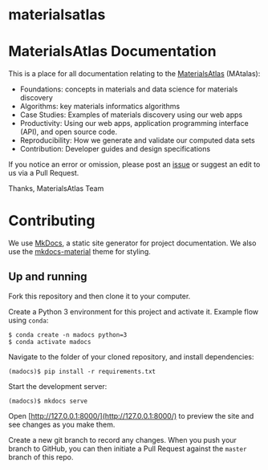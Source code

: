 # materialsatlas

# MaterialsAtlas Documentation

This is a place for all documentation relating to the
[MaterialsAtlas](http://materialsatlas.org) (MAtalas):

- Foundations: concepts in materials and data science for materials discovery
- Algorithms: key materials informatics algorithms
- Case Studies: Examples of materials discovery using our web apps
- Productivity: Using our web apps, application programming interface (API), and open source code.
- Reproducibility: How we generate and validate our computed data sets
- Contribution: Developer guides and design specifications

If you notice an error or omission, please post an [issue](https://github.com/materialsproject/docs/issues/new) or suggest an
edit to us via a Pull Request.

Thanks,
MaterialsAtlas Team

# Contributing

We use [MkDocs](https://www.mkdocs.org/), a static site generator for project documentation. We also use the
[mkdocs-material](https://squidfunk.github.io/mkdocs-material/) theme for styling.

## Up and running

Fork this repository and then clone it to your computer.

Create a Python 3 environment for this project and activate it. Example flow using `conda`:

```
$ conda create -n madocs python=3
$ conda activate madocs
```

Navigate to the folder of your cloned repository, and install dependencies:

```
(madocs)$ pip install -r requirements.txt
```

Start the development server:

```
(madocs)$ mkdocs serve
```

Open [http://127.0.0.1:8000/](http://127.0.0.1:8000/) to preview the site and see changes as you make them.

Create a new git branch to record any changes. When you push your branch to GitHub, you can then initiate a Pull
Request against the `master` branch of this repo.
